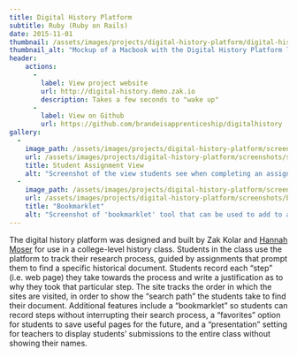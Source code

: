 ```yaml
---
title: Digital History Platform
subtitle: Ruby (Ruby on Rails)
date: 2015-11-01
thumbnail: /assets/images/projects/digital-history-platform/digital-history-platform.jpg
thumbnail_alt: "Mockup of a Macbook with the Digital History Platform loaded"
header:
    actions:
      -
        label: View project website
        url: http://digital-history.demo.zak.io
        description: Takes a few seconds to "wake up"
      -
        label: View on Github
        url: https://github.com/brandeisapprenticeship/digitalhistory
gallery:
  -
    image_path: /assets/images/projects/digital-history-platform/screenshots/student-assignment-view.png
    url: /assets/images/projects/digital-history-platform/screenshots/student-assignment-view.png
    title: Student Assignment View
    alt: "Screenshot of the view students see when completing an assignment. The left shows a read-only view of the path users took to get to a document. The right shows a form for users to edit the details of the currently selected step in the path."
  -
    image_path: /assets/images/projects/digital-history-platform/screenshots/bookmarklet.png
    url: /assets/images/projects/digital-history-platform/screenshots/bookmarklet.png
    title: "Bookmarklet"
    alt: "Screenshot of 'bookmarklet' tool that can be used to add to a search path from a user's web browser."
---
```


The digital history platform was designed and built by Zak Kolar and [Hannah Moser](https://github.com/hmoser) for use in a college-level history class. Students in the class use the platform to track their research process, guided by assignments that prompt them to find a specific historical document. Students record each “step” (i.e. web page) they take towards the process and write a justification as to why they took that particular step. The site tracks the order in which the sites are visited, in order to show the “search path” the students take to find their document. Additional features include a “bookmarklet” so students can record steps without interrupting their search process, a “favorites” option for students to save useful pages for the future, and a “presentation” setting for teachers to display students’ submissions to the entire class without showing their names.